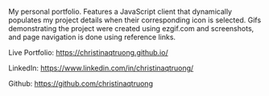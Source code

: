 My personal portfolio. Features a JavaScript client that dynamically populates my project details when their corresponding icon is selected. Gifs demonstrating the project were created using ezgif.com and screenshots, and page navigation is done using reference links. 

Live Portfolio: https://christinaqtruong.github.io/ 

LinkedIn: https://www.linkedin.com/in/christinaqtruong/

Github: https://github.com/christinaqtruong




